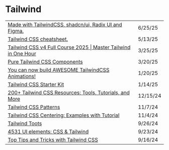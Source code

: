 # Tailwind

|                                                                                                                                                      |          |
| ---------------------------------------------------------------------------------------------------------------------------------------------------- | -------- |
| [Made with TailwindCSS, shadcn/ui, Radix UI and Figma.](https://mynaui.com/?ref=dailydev)                                                            | 6/25/25  |
| [Tailwind CSS cheatsheet.](https://app.daily.dev/posts/tailwind-css-cheatsheet--stohku1yz)                                                           | 5/13/25  |
| [Tailwind CSS v4 Full Course 2025 \| Master Tailwind in One Hour](https://app.daily.dev/posts/xa8pr0rjl)                                             | 3/25/25  |
| [Pure Tailwind CSS Components](https://app.daily.dev/posts/pure-tailwind-css-components-3xskxtgms)                                                   | 3/20/25  |
| [You can now build AWESOME TailwindCSS Animations!](https://www.youtube.com/watch?v=-Upbnoj9iMk)                                                     | 1/20/25  |
| [Tailwind CSS Starter Kit](https://app.daily.dev/posts/tailwind-css-starter-kit-bcvctr6xt)                                                           | 1/14/25  |
| [200+ Tailwind CSS Resources: Tools, Tutorials, and More](https://app.daily.dev/posts/200-tailwind-css-resources-tools-tutorials-and-more-yoqcyrmjt) | 12/15/24 |
| [Tailwind CSS Patterns](https://app.daily.dev/posts/tailwind-css-patterns-asycv1q65)                                                                 | 11/7/24  |
| [Tailwind CSS Centering: Examples with Tutorial](https://themeselection.com/tailwind-css-centering/?ref=dailydev)                                    | 11/4/24  |
| [Tailwind Toots](https://www.tailwind-toots.fun/?ref=dailydev)                                                                                       | 9/26/24  |
| [4531 UI elements: CSS & Tailwind](https://uiverse.io/elements?ref=dailydev)                                                                         | 9/23/24  |
| [Top Tips and Tricks with Tailwind CSS](https://faun.pub/top-tips-and-tricks-with-tailwind-css-19a566c2b225)                                         | 9/16/24  |
